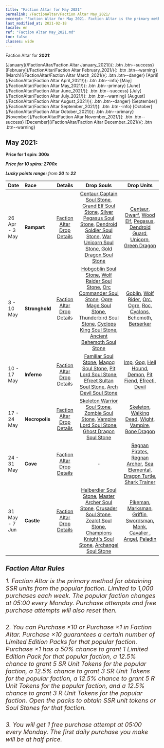 ```yaml
---
title: "Faction Altar for May 2021"
permalink: /FactionAltar/Faction Altar May_2021/
excerpt: "Faction Altar for May 2021. Faction Altar is the primary method for obtaining SSR units from the popular faction. Limited to 1,000 purchases each week. The popular faction changes at 05:00 every Monday. Purchase attempts and free purchase attempts will also reset then."
last_modified_at: 2021-02-18
locale: en
ref: "Faction Altar May_2021.md"
toc: false
classes: wide
---
```


  Faction Altar for **2021:**

  [January](/FactionAltar/Faction Altar January_2021/){: .btn .btn--success} [February](/FactionAltar/Faction Altar February_2021/){: .btn .btn--warning} [March](/FactionAltar/Faction Altar March_2021/){: .btn .btn--danger} [April](/FactionAltar/Faction Altar April_2021/){: .btn .btn--info} [May](/FactionAltar/Faction Altar May_2021/){: .btn .btn--primary} [June](/FactionAltar/Faction Altar June_2021/){: .btn .btn--success} [July](/FactionAltar/Faction Altar July_2021/){: .btn .btn--warning} [August](/FactionAltar/Faction Altar August_2021/){: .btn .btn--danger} [September](/FactionAltar/Faction Altar September_2021/){: .btn .btn--info} [October](/FactionAltar/Faction Altar October_2021/){: .btn .btn--primary} [November](/FactionAltar/Faction Altar November_2021/){: .btn .btn--success} [December](/FactionAltar/Faction Altar December_2021/){: .btn .btn--warning} 

## May 2021:

  **Price for 1 spin: 300x** <i class="fas fa-gem"/>

  **Price for 10 spins: 2700x** <i class="fas fa-gem"/>

  **Lucky points range:** from **20** to **22**

  |    Date    |  Race  |  Details  |   Drop Souls   | Drop Units |
  |:-----------|:-------|:---------:|:--------------:|:----------:|
  | 26 Apr - 3 May | **Rampart** | [Faction Altar Drop Details](/FactionAltar/DROP_102/) | [ Centaur Captain Soul Stone](/Items/unt_121/), [ Grand Elf Soul Stone](/Items/unt_142/), [ Silver Pegasus Soul Stone](/Items/unt_13/), [ Dendroid Soldier Soul Stone](/Items/unt_29/), [ War Unicorn Soul Stone](/Items/unt_46/), [ Gold Dragon Soul Stone](/Items/unt_66/) | [ Centaur](/Items/unt_58/), [ Dwarf](/Items/unt_42/), [ Wood Elf](/Items/unt_101/), [ Pegasus](/Items/unt_102/), [ Dendroid Guard](/Items/unt_83/), [ Unicorn](/Items/unt_143/), [ Green Dragon](/Items/unt_124/) | 
  | 3 - 10 May | **Stronghold** | [Faction Altar Drop Details](/FactionAltar/DROP_103/) | [ Hobgoblin Soul Stone](/Items/unt_60/), [ Wolf Raider Soul Stone](/Items/unt_79/), [ Orc Commander Soul Stone](/Items/unt_99/), [ Ogre Mage Soul Stone](/Items/unt_117/), [ Thunderbird Soul Stone](/Items/unt_136/), [ Cyclops King Soul Stone](/Items/unt_6/), [ Ancient Behemoth Soul Stone](/Items/unt_18/) | [ Goblin](/Items/unt_26/), [ Wolf Rider](/Items/unt_25/), [ Orc](/Items/unt_10/), [ Ogre](/Items/unt_57/), [ Roc](/Items/unt_40/), [ Cyclops](/Items/unt_97/), [ Behemoth](/Items/unt_75/), [ Berserker](/Items/unt_133/) | 
  | 10 - 17 May | **Inferno** | [Faction Altar Drop Details](/FactionAltar/DROP_105/) | [ Familiar Soul Stone](/Items/unt_120/), [ Magog Soul Stone](/Items/unt_138/), [ Pit Lord Soul Stone](/Items/unt_37/), [ Efreet Sultan Soul Stone](/Items/unt_52/), [ Arch Devil Soul Stone](/Items/unt_72/) | [ Imp](/Items/unt_62/), [ Gog](/Items/unt_43/), [ Hell Hound](/Items/unt_100/), [ Demon](/Items/unt_78/), [ Pit Fiend](/Items/unt_137/), [ Efreeti](/Items/unt_116/), [ Devil](/Items/unt_19/) | 
  | 17 - 24 May | **Necropolis** | [Faction Altar Drop Details](/FactionAltar/DROP_104/) | [ Skeleton Warrior Soul Stone](/Items/unt_12/), [ Zombie Soul Stone](/Items/unt_27/), [ Vampire Lord Soul Stone](/Items/unt_64/), [ Ghost Dragon Soul Stone](/Items/unt_125/) | [ Skeleton](/Items/unt_80/), [ Walking Dead](/Items/unt_140/), [ Wight](/Items/unt_141/), [ Vampire](/Items/unt_122/), [ Bone Dragon](/Items/unt_65/) | 
  | 24 - 31 May | **Cove** | [Faction Altar Drop Details](/FactionAltar/DROP_112/) |  - | [ Regnan Pirates](/Items/unt_32/), [ Regnan Archer](/Items/unt_48/), [ Sea Elemental](/Items/unt_68/), [ Dragon Turtle](/Items/unt_89/), [ Shark Trainer](/Items/unt_1/) | 
  | 31 May - 7 Jun | **Castle** | [Faction Altar Drop Details](/FactionAltar/DROP_101/) | [ Halberdier Soul Stone](/Items/unt_59/), [ Master Archer Soul Stone](/Items/unt_82/), [ Crusader Soul Stone](/Items/unt_103/), [ Zealot Soul Stone](/Items/unt_123/), [ Champions Knight's Soul Stone](/Items/unt_144/), [ Archangel Soul Stone](/Items/unt_15/) | [ Pikeman](/Items/unt_119/), [ Marksman](/Items/unt_24/), [ Griffin](/Items/unt_11/), [ Swordsman](/Items/unt_61/), [ Monk](/Items/unt_63/), [ Cavalier ](/Items/unt_44/), [ Angel](/Items/unt_104/), [ Paladin](/Items/unt_84/) | 




## Faction Altar Rules

  <span style="color: #3c2a1e;font-size:20px">1. Faction Altar is the primary method for obtaining SSR units from the popular faction. Limited to 1,000 purchases each week. The popular faction changes at 05:00 every Monday. Purchase attempts and free purchase attempts will also reset then.</span><br/>

<br/>  <span style="color: #3c2a1e;font-size:20px">2. You can Purchase ×10 or Purchase ×1 in Faction Altar. Purchase ×10 guarantees a certain number of Limited Edition Packs for that popular faction. Purchase ×1 has a 50% chance to grant 1 Limited Edition Pack for that popular faction, a 12.5% chance to grant 5 SR Unit Tokens for the popular faction, a 12.5% chance to grant 3 SR Unit Tokens for the popular faction, a 12.5% chance to grant 5 R Unit Tokens for the popular faction, and a 12.5% chance to grant 3 R Unit Tokens for the popular faction. Open the packs to obtain SSR unit tokens or Soul Stones for that faction.</span>

<br/>  <span style="color: #3c2a1e;font-size:20px">3. You will get 1 free purchase attempt at 05:00 every Monday. The first daily purchase you make will be at half price.</span><br/>

<br/>